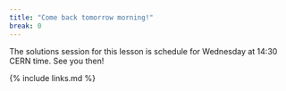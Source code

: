 ```yaml
---
title: "Come back tomorrow morning!"
break: 0
---
```


The solutions session for this lesson is schedule for Wednesday at 14:30 CERN time. See you then!

{% include links.md %}

